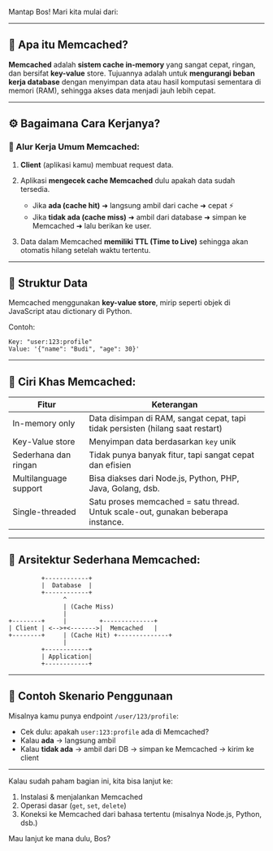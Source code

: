 Mantap Bos! Mari kita mulai dari:

---

## 🧠 **Apa itu Memcached?**

**Memcached** adalah **sistem cache in-memory** yang sangat cepat, ringan, dan bersifat **key-value** store. Tujuannya adalah untuk **mengurangi beban kerja database** dengan menyimpan data atau hasil komputasi sementara di memori (RAM), sehingga akses data menjadi jauh lebih cepat.

---

## ⚙️ **Bagaimana Cara Kerjanya?**

### 🔄 Alur Kerja Umum Memcached:

1. **Client** (aplikasi kamu) membuat request data.
2. Aplikasi **mengecek cache Memcached** dulu apakah data sudah tersedia.

   * Jika **ada (cache hit)** ➜ langsung ambil dari cache ➜ cepat ⚡
   * Jika **tidak ada (cache miss)** ➜ ambil dari database ➜ simpan ke Memcached ➜ lalu berikan ke user.
3. Data dalam Memcached **memiliki TTL (Time to Live)** sehingga akan otomatis hilang setelah waktu tertentu.

---

## 🧱 **Struktur Data**

Memcached menggunakan **key-value store**, mirip seperti objek di JavaScript atau dictionary di Python.

Contoh:

```plaintext
Key: "user:123:profile"
Value: '{"name": "Budi", "age": 30}'
```

---

## 🚀 Ciri Khas Memcached:

| Fitur                 | Keterangan                                                                       |
| --------------------- | -------------------------------------------------------------------------------- |
| In-memory only        | Data disimpan di RAM, sangat cepat, tapi tidak persisten (hilang saat restart)   |
| Key-Value store       | Menyimpan data berdasarkan `key` unik                                            |
| Sederhana dan ringan  | Tidak punya banyak fitur, tapi sangat cepat dan efisien                          |
| Multilanguage support | Bisa diakses dari Node.js, Python, PHP, Java, Golang, dsb.                       |
| Single-threaded       | Satu proses memcached = satu thread. Untuk scale-out, gunakan beberapa instance. |

---

## 📶 Arsitektur Sederhana Memcached:

```
         +------------+
         |  Database  |
         +------------+
               ^
               | (Cache Miss)
               |
+--------+     |         +--------------+
| Client | <-->+<------->|  Memcached   |
+--------+     | (Cache Hit) +--------------+
               |
         +------------+
         | Application|
         +------------+
```

---

## 📌 Contoh Skenario Penggunaan

Misalnya kamu punya endpoint `/user/123/profile`:

* Cek dulu: apakah `user:123:profile` ada di Memcached?
* Kalau **ada** → langsung ambil
* Kalau **tidak ada** → ambil dari DB → simpan ke Memcached → kirim ke client

---

Kalau sudah paham bagian ini, kita bisa lanjut ke:

1. Instalasi & menjalankan Memcached
2. Operasi dasar (`get`, `set`, `delete`)
3. Koneksi ke Memcached dari bahasa tertentu (misalnya Node.js, Python, dsb.)

Mau lanjut ke mana dulu, Bos?
